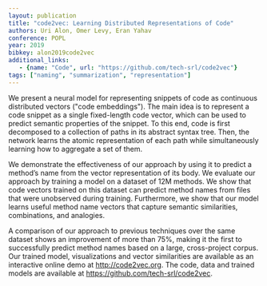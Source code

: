 ```yaml
---
layout: publication
title: "code2vec: Learning Distributed Representations of Code"
authors: Uri Alon, Omer Levy, Eran Yahav
conference: POPL
year: 2019
bibkey: alon2019code2vec
additional_links:
   - {name: "Code", url: "https://github.com/tech-srl/code2vec"}
tags: ["naming", "summarization", "representation"]
---
```

We present a neural model for representing snippets of code as continuous distributed vectors ("code embeddings").
 The main idea is to represent a code snippet as a single fixed-length
code vector, which can be used to
predict semantic properties of the snippet. To this end, code is first decomposed to a collection of paths in its
abstract syntax tree. Then, the network learns the atomic representation of each path while
simultaneously
learning how to aggregate a set of them.

We demonstrate the effectiveness of our approach by using it to predict a method’s name from the vector
representation of its body. We evaluate our approach by training a model on a dataset of 12M methods. We
show that code vectors trained on this dataset can predict method names from files that were unobserved
during training. Furthermore, we show that our model learns useful method name vectors that capture
semantic similarities, combinations, and analogies.

A comparison of our approach to previous techniques over the same dataset shows an improvement of
more than 75%, making it the first to successfully predict method names based on a large, cross-project
corpus. Our trained model, visualizations and vector similarities are available as an interactive online demo at
http://code2vec.org. The code, data and trained models are available at
https://github.com/tech-srl/code2vec.
